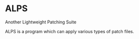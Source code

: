 # ALPS

Another Lightweight Patching Suite

ALPS is a program which can apply various types of patch files.
